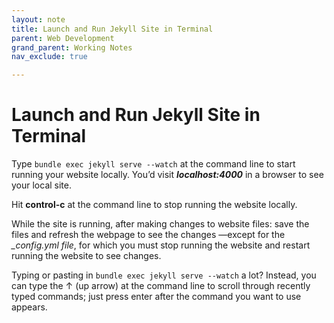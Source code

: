 ```yaml
---
layout: note
title: Launch and Run Jekyll Site in Terminal
parent: Web Development
grand_parent: Working Notes
nav_exclude: true

---
```

# Launch and Run Jekyll Site in Terminal
Type `bundle exec jekyll serve --watch` at the command line to start running your website locally. You’d visit ***localhost:4000*** in a browser to see your local site.

Hit **control-c** at the command line to stop running the website locally.

While the site is running, after making changes to website files: save the files and refresh the webpage to see the changes —except for the *_config.yml file*, for which you must stop running the website and restart running the website to see changes.

Typing or pasting in `bundle exec jekyll serve --watch` a lot? Instead, you can type the ↑ (up arrow) at the command line to scroll through recently typed commands; just press enter after the command you want to use appears.